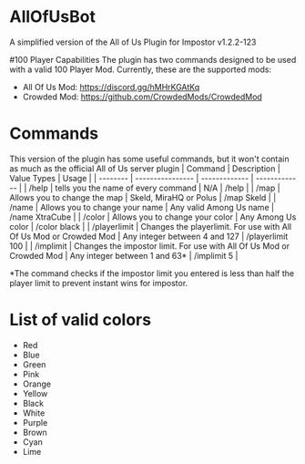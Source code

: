 # AllOfUsBot
A simplified version of the All of Us Plugin for Impostor v1.2.2-123

#100 Player Capabilities
The plugin has two commands designed to be used with a valid 100 Player Mod.
Currently, these are the supported mods:
- All Of Us Mod: https://discord.gg/hMHrKGAtKq
- Crowded Mod: https://github.com/CrowdedMods/CrowdedMod

# Commands
This version of the plugin has some useful commands, but it won't contain as much as the official All of Us server plugin
| Command  | Description | Value Types | Usage |
| -------- | ---------------- | ------------- | ------------- |
| /help  | tells you the name of every command  | N/A  |  /help |
| /map  | Allows you to change the map  | Skeld, MiraHQ or Polus  |  /map Skeld |
| /name  | Allows you to change your name  | Any valid Among Us name  |  /name XtraCube |
| /color  | Allows you to change your color  | Any Among Us color  |  /color black |
| /playerlimit  | Changes the playerlimit. For use with All Of Us Mod or Crowded Mod  | Any integer between 4 and 127  |  /playerlimit 100 |
| /implimit  | Changes the impostor limit. For use with All Of Us Mod or Crowded Mod  | Any integer between 1 and 63*  |  /implimit 5 |

\*The command checks if the impostor limit you entered is less than half the player limit to prevent instant wins for impostor. </font>

# List of valid colors
- Red
- Blue
- Green
- Pink
- Orange
- Yellow
- Black
- White
- Purple
- Brown
- Cyan
- Lime
